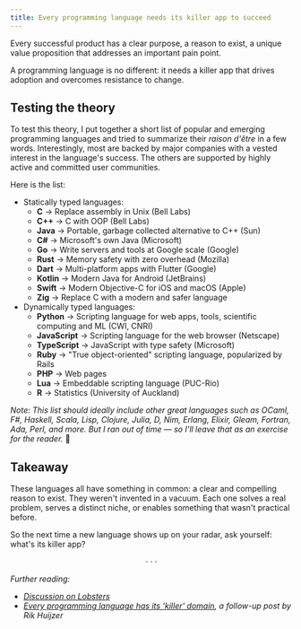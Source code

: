 ```yaml
---
title: Every programming language needs its killer app to succeed
---
```


Every successful product has a clear purpose, a reason to exist, a unique value proposition that addresses an important pain point. 

A programming language is no different: it needs a killer app that drives adoption and overcomes resistance to change.

## Testing the theory

To test this theory, I put together a short list of popular and emerging programming languages and tried to summarize their *raison d'être* in a few words. Interestingly, most are backed by major companies with a vested interest in the language's success. The others are supported by highly active and committed user communities.

Here is the list:

- Statically typed languages:
    - **C** → Replace assembly in Unix (Bell Labs)
    - **C++** → C with OOP (Bell Labs)
    - **Java** → Portable, garbage collected alternative to C++ (Sun)
    - **C#** → Microsoft's own Java (Microsoft)
    - **Go** → Write servers and tools at Google scale (Google)
    - **Rust** → Memory safety with zero overhead (Mozilla)
    - **Dart** → Multi-platform apps with Flutter (Google)
    - **Kotlin** → Modern Java for Android (JetBrains)
    - **Swift** → Modern Objective-C for iOS and macOS (Apple)
    - **Zig** → Replace C with a modern and safer language
- Dynamically typed languages:
    - **Python** → Scripting language for web apps, tools, scientific computing and ML (CWI, CNRI)
    - **JavaScript** → Scripting language for the web browser (Netscape)
    - **TypeScript** → JavaScript with type safety (Microsoft)
    - **Ruby** → "True object-oriented" scripting language, popularized by Rails
    - **PHP** → Web pages
    - **Lua** → Embeddable scripting language (PUC-Rio)
    - **R** → Statistics (University of Auckland)

*Note: This list should ideally include other great languages such as OCaml, F#, Haskell, Scala, Lisp, Clojure, Julia, D, Nim, Erlang, Elixir, Gleam, Fortran, Ada, Perl, and more. But I ran out of time — so I'll leave that as an exercise for the reader.* 🙂

## Takeaway

These languages all have something in common: a clear and compelling reason to exist. They weren't invented in a vacuum. Each one solves a real problem, serves a distinct niche, or enables something that wasn't practical before.

So the next time a new language shows up on your radar, ask yourself: what's its killer app?

<center>· · ·</center>

*Further reading:*

- *[Discussion on Lobsters](https://lobste.rs/s/y3og5m/every_programming_language_needs_its)*
- *[Every programming language has its 'killer' domain](https://huijzer.xyz/posts/killer-domain/), a follow-up post by Rik Huijzer*

